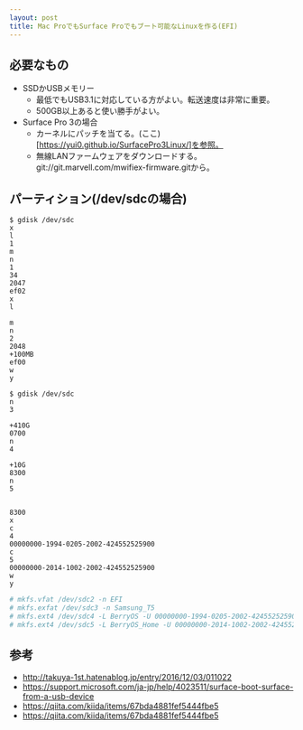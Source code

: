 ```yaml
---
layout: post
title: Mac ProでもSurface Proでもブート可能なLinuxを作る(EFI)
---
```


## 必要なもの

- SSDかUSBメモリー
  - 最低でもUSB3.1に対応している方がよい。転送速度は非常に重要。
  - 500GB以上あると使い勝手がよい。
- Surface Pro 3の場合
  - カーネルにパッチを当てる。(ここ)[https://yui0.github.io/SurfacePro3Linux/]を参照。
  - 無線LANファームウェアをダウンロードする。git://git.marvell.com/mwifiex-firmware.gitから。

## パーティション(/dev/sdcの場合)

```
$ gdisk /dev/sdc
x
l
1
m
n
1
34
2047
ef02
x
l

m
n
2
2048
+100MB
ef00
w
y
```

```
$ gdisk /dev/sdc
n
3

+410G
0700
n
4

+10G
8300
n
5


8300
x
c
4
00000000-1994-0205-2002-424552525900
c
5
00000000-2014-1002-2002-424552525900
w
y
```

```bash
# mkfs.vfat /dev/sdc2 -n EFI
# mkfs.exfat /dev/sdc3 -n Samsung_T5
# mkfs.ext4 /dev/sdc4 -L BerryOS -U 00000000-1994-0205-2002-424552525900 -m 1
# mkfs.ext4 /dev/sdc5 -L BerryOS_Home -U 00000000-2014-1002-2002-424552525900
```

## 参考

- http://takuya-1st.hatenablog.jp/entry/2016/12/03/011022
- https://support.microsoft.com/ja-jp/help/4023511/surface-boot-surface-from-a-usb-device
- https://qiita.com/kiida/items/67bda4881fef5444fbe5
- https://qiita.com/kiida/items/67bda4881fef5444fbe5
